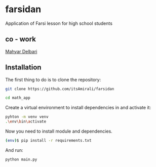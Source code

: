 # farsidan
 Application of Farsi lesson  for high school students 

## co - work
[Mahyar Delbari ](https://github.com/mahyardelbari)

## Installation
The first thing to do is to clone the repository:
```sh
git clone https://github.com/itsAmirali/farsidan
```

```sh
cd math_app
```
Create a virtual environment to install dependencies 
in and activate it:
```sh
pyhton -m venv venv
.\env\bin\activate
```
Now you need to install  module and dependencies.

```sh
(env)$ pip install -r requirements.txt
```

And run: 
```sh
python main.py
```
